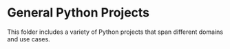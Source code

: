 # **General Python Projects**
This folder includes a variety of Python projects that span different domains and use cases.
